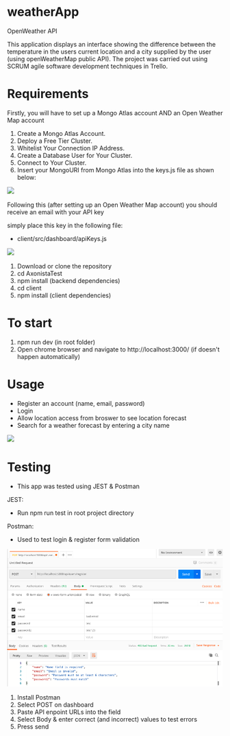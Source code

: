 # weatherApp

OpenWeather API

This application displays an interface showing the difference between the temperature in the users current location and a city
supplied by the user (using openWeatherMap public API). The project was carried out using SCRUM agile software development techniques in Trello.

# Requirements

Firstly, you will have to set up a Mongo Atlas account AND an Open Weather Map account

1. Create a Mongo Atlas Account.
2. Deploy a Free Tier Cluster.
3. Whitelist Your Connection IP Address.
4. Create a Database User for Your Cluster.
5. Connect to Your Cluster.
6. Insert your MongoURI from Mongo Atlas into the keys.js file as shown below:

![](images/api.png)

Following this (after setting up an Open Weather Map account) you should receive an email with your API key

simply place this key in the following file:

- client/src/dashboard/apiKeys.js

![](images/api2.png)

1. Download or clone the repository
2. cd AxonistaTest
3. npm install (backend dependencies)
4. cd client
5. npm install (client dependencies)

# To start

1. npm run dev (in root folder)
2. Open chrome browser and navigate to http://localhost:3000/ (if doesn't happen automatically)

# Usage

- Register an account (name, email, password)
- Login
- Allow location access from broswer to see location forecast
- Search for a weather forecast by entering a city name

![](weatherApp/img/app.gif)

# Testing
- This app was tested using JEST & Postman

JEST:

- Run npm run test in root project directory

Postman:

- Used to test login & register form validation

![](weatherApp/img/register.png)
 
1. Install Postman
2. Select POST on dashboard
3. Paste API enpoint URLs into the field
4. Select Body & enter correct (and incorrect) values to test errors
5. Press send
